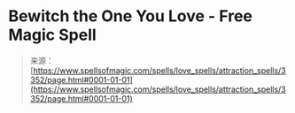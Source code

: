 <!--yml
category: 未分类
date: 2024-06-12 18:37:08
-->

# Bewitch the One You Love - Free Magic Spell

> 来源：[https://www.spellsofmagic.com/spells/love_spells/attraction_spells/3352/page.html#0001-01-01](https://www.spellsofmagic.com/spells/love_spells/attraction_spells/3352/page.html#0001-01-01)